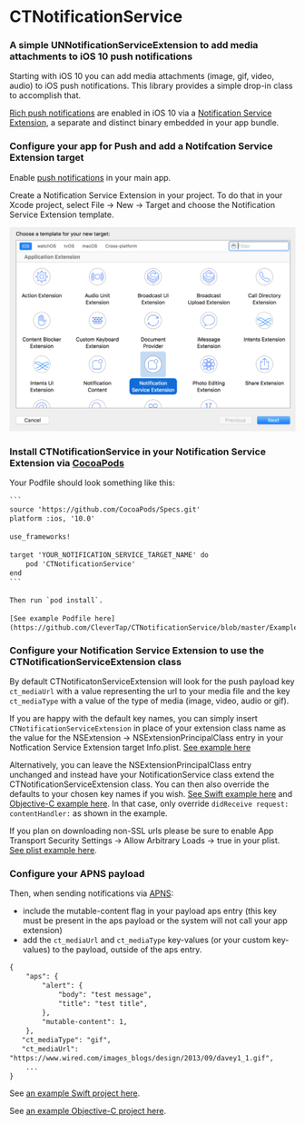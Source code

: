 # CTNotificationService

### A simple UNNotificationServiceExtension to add media attachments to iOS 10 push notifications

Starting with iOS 10 you can add media attachments (image, gif, video, audio) to iOS push notifications.  This library provides a simple drop-in class to accomplish that.

[Rich push notifications](https://developer.apple.com/videos/play/wwdc2016/708/) are enabled in iOS 10 via a [Notification Service Extension](https://developer.apple.com/reference/usernotifications/unnotificationserviceextension), a separate and distinct binary embedded in your app bundle.

### Configure your app for Push and add a Notifcation Service Extension target

Enable [push notifications](https://developer.apple.com/notifications/) in your main app.

Create a Notification Service Extension in your project. To do that in your Xcode project, select File -> New -> Target and choose the Notification Service Extension template.

![notification service extension](https://github.com/CleverTap/CTNotificationService/blob/master/images/service_extension.png)


### Install CTNotificationService in your Notification Service Extension via [CocoaPods](http://cocoapods.org)

   Your Podfile should look something like this:

    ```
    source 'https://github.com/CocoaPods/Specs.git'
    platform :ios, '10.0'

    use_frameworks!

    target 'YOUR_NOTIFICATION_SERVICE_TARGET_NAME' do  
        pod 'CTNotificationService'  
    end     
    ```

    Then run `pod install`.

    [See example Podfile here](https://github.com/CleverTap/CTNotificationService/blob/master/Example/Podfile)

### Configure your Notification Service Extension to use the CTNotificationServiceExtension class

By default CTNotificatonServiceExtension will look for the push payload key `ct_mediaUrl` with a value representing the url to your media file and the key `ct_mediaType` with a value of the type of media (image, video, audio or gif).

If you are happy with the default key names, you can simply insert `CTNotificationServiceExtension` in place of your extension class name as the value for the NSExtension -> NSExtensionPrincipalClass entry in your Notfication Service Extension target Info.plist.  [See example here](https://github.com/CleverTap/CTNotificationService/blob/master/Example/NotificationService/Info.plist) 

Alternatively, you can leave the NSExtensionPrincipalClass entry unchanged and instead have your NotificationService class extend the CTNotificationServiceExtension class. You can then also override the defaults to your chosen key names if you wish. [See Swift example here](https://github.com/CleverTap/CTNotificationService/blob/master/ExampleSwift/NotificationService/NotificationService.swift) and [Objective-C example here](https://github.com/CleverTap/CTNotificationService/blob/master/Example/NotificationService/NotificationService.m). In that case, only override `didReceive request: contentHandler:` as shown in the example.

If you plan on downloading non-SSL urls please be sure to enable App Transport Security Settings -> Allow Arbitrary Loads -> true in your plist.  [See plist example here](https://github.com/CleverTap/CTNotificationService/blob/master/Example/NotificationService/Info.plist).  

### Configure your APNS payload

Then, when sending notifications via [APNS](https://developer.apple.com/library/content/documentation/NetworkingInternet/Conceptual/RemoteNotificationsPG/Chapters/ApplePushService.html):
- include the mutable-content flag in your payload aps entry (this key must be present in the aps payload or the system will not call your app extension) 
- add the `ct_mediaUrl` and `ct_mediaType` key-values (or your custom key-values) to the payload, outside of the aps entry.

```
{
	"aps": {
   		"alert": {
      		"body": "test message",
      		"title": "test title",
   	  	},
		"mutable-content": 1,
   	},
   "ct_mediaType": "gif",
   "ct_mediaUrl": "https://www.wired.com/images_blogs/design/2013/09/davey1_1.gif",
	...
}
```

See [an example Swift project here](https://github.com/CleverTap/CTNotificationService/tree/master/ExampleSwift).

See [an example Objective-C project here](https://github.com/CleverTap/CTNotificationService/tree/master/Example).
